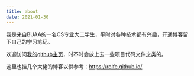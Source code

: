```yaml
---
title: about
date: 2021-01-30
---
```


我是来自BUAA的一名CS专业大二学生，平时对各种技术都有兴趣，开通博客留下自己的学习笔记。

欢迎访问[我的github主页](https://github.com/BUAADreamer)，时不时会放上去一些项目代码文件之类的。

这里也挂几个大佬的博客以供参考：https://roife.github.io/ 

